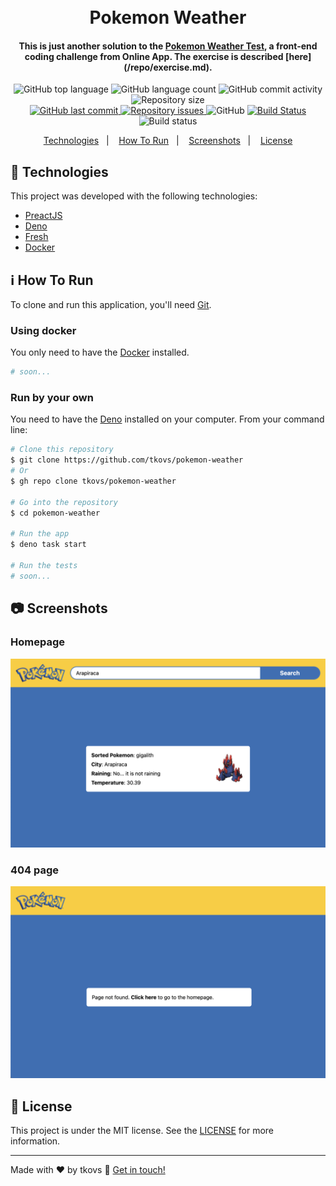 <h1 align="center">
  <br>
  Pokemon Weather
</h1>

<h4 align="center">
  This is just another solution to the <a href="https://gitlab.com/online-app/pokemon-weather-test/-/tree/main/developer">Pokemon Weather Test</a>, a front-end coding challenge from Online App. The exercise is described [here](/repo/exercise.md).
</h4>

<p align="center">
  <img alt="GitHub top language" src="https://img.shields.io/github/languages/top/tkovs/pokemon-weather.svg">
  <img alt="GitHub language count" src="https://img.shields.io/github/languages/count/tkovs/pokemon-weather.svg">
  <img alt="GitHub commit activity" src="https://img.shields.io/github/commit-activity/m/tkovs/pokemon-weather.svg">
  <img alt="Repository size" src="https://img.shields.io/github/repo-size/tkovs/pokemon-weather.svg">
  <br />
  <a href="https://github.com/tkovs/pokemon-weather/commits/master">
    <img alt="GitHub last commit" src="https://img.shields.io/github/last-commit/tkovs/pokemon-weather.svg">
  </a>
  <a href="https://github.com/tkovs/pokemon-weather/issues">
    <img alt="Repository issues" src="https://img.shields.io/github/issues/tkovs/pokemon-weather.svg">
  </a>
  <img alt="GitHub" src="https://img.shields.io/github/license/tkovs/pokemon-weather.svg">
  <a href="https://travis-ci.org/github/tkovs/pokemon-weather">
    <img src="https://travis-ci.org/tkovs/pokemon-weather.svg?branch=master" alt="Build Status" />
  </a>
  <br />
  <img alt="Build status" src="https://api.netlify.com/api/v1/badges/c3404df3-bf7b-45b7-bc01-62175b0423d1/deploy-status">
</p>

<p align="center">
  <a href="#rocket-technologies">Technologies</a>&nbsp;&nbsp;&nbsp;|&nbsp;&nbsp;&nbsp;
  <a href="#information_source-how-to-run">How To Run</a>&nbsp;&nbsp;&nbsp;|&nbsp;&nbsp;&nbsp;
  <a href="#camera-screenshots">Screenshots</a>&nbsp;&nbsp;&nbsp;|&nbsp;&nbsp;&nbsp;
  <a href="#memo-license">License</a>
</p>

## :rocket: Technologies

This project was developed with the following technologies:

- [PreactJS](https://preactjs.com/)
- [Deno](https://deno.com/)
- [Fresh](https://fresh.deno.dev/)
- [Docker](https://www.docker.com/)

## :information_source: How To Run

To clone and run this application, you'll need [Git](https://git-scm.com).

### Using docker

You only need to have the [Docker](https://www.docker.com/) installed.

```bash
# soon...
```

### Run by your own

You need to have the [Deno](https://deno.com) installed on your computer. From
your command line:

```bash
# Clone this repository
$ git clone https://github.com/tkovs/pokemon-weather
# Or
$ gh repo clone tkovs/pokemon-weather

# Go into the repository
$ cd pokemon-weather

# Run the app
$ deno task start

# Run the tests
# soon...
```

## :camera: Screenshots

### Homepage

![image](/repo/screenshot.png)

### 404 page

![image](/repo/404.png)

## :memo: License

This project is under the MIT license. See the
[LICENSE](https://github.com/tkovs/pokemon-weather/blob/master/LICENSE) for more
information.

---

Made with ♥ by tkovs :wave: [Get in touch!](https://www.linkedin.com/in/tkovs/)
